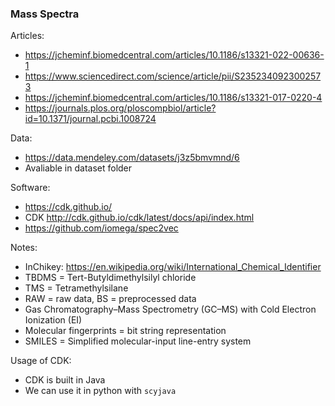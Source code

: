 ### Mass Spectra

Articles:
- https://jcheminf.biomedcentral.com/articles/10.1186/s13321-022-00636-1
- https://www.sciencedirect.com/science/article/pii/S2352340923002573
- https://jcheminf.biomedcentral.com/articles/10.1186/s13321-017-0220-4
- https://journals.plos.org/ploscompbiol/article?id=10.1371/journal.pcbi.1008724

Data:
- https://data.mendeley.com/datasets/j3z5bmvmnd/6
- Avaliable in dataset folder

Software:
- https://cdk.github.io/
- CDK http://cdk.github.io/cdk/latest/docs/api/index.html
- https://github.com/iomega/spec2vec

Notes:
- InChikey: https://en.wikipedia.org/wiki/International_Chemical_Identifier
- TBDMS = Tert-Butyldimethylsilyl chloride
- TMS = Tetramethylsilane
- RAW = raw data, BS = preprocessed data
- Gas Chromatography–Mass Spectrometry (GC–MS) with Cold Electron Ionization (EI)
- Molecular fingerprints = bit string representation
- SMILES = Simplified molecular-input line-entry system

Usage of CDK:
- CDK is built in Java
- We can use it in python with ```scyjava```